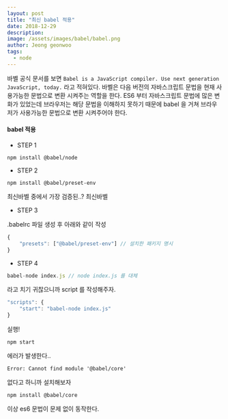 ```yaml
---
layout: post
title: "최신 babel 적용"
date: 2018-12-29
description:
image: /assets/images/babel/babel.png
author: Jeong geonwoo
tags:
  - node
---
```


바벨 공식 문서를 보면 `Babel is a JavaScript compiler. Use next generation JavaScript, today.` 라고 적혀있다.
바벨은 다음 버전의 자바스크립트 문법을 현재 사용가능한 문법으로 변환 시켜주는 역할을 한다. ES6 부터 자바스크립트 문법에 많은 변화가 있었는데 브라우저는 해당 문법을 이해하지 못하기 때문에 babel 을 거쳐 브라우저가 사용가능한 문법으로 변환 시켜주어야 한다.

#### babel 적용

- STEP 1

```
npm install @babel/node
```

- STEP 2

```
npm install @babel/preset-env
```

최신바벨 중에서 가장 검증된..? 최신바벨

- STEP 3

.babelrc 파일 생성 후 아래와 같이 작성

```javascript
{
    "presets": ["@babel/preset-env"] // 설치한 패키지 명시
}
```

- STEP 4

```javascript
babel-node index.js // node index.js 를 대체
```

라고 치기 귀찮으니까 script 를 작성해주자.

```javascript
"scripts": {
    "start": "babel-node index.js"
}
```

실행!

```
npm start
```

에러가 발생한다..

```
Error: Cannot find module '@babel/core'
```

없다고 하니까 설치해보자

```
npm install @babel/core
```

이상 es6 문법이 문제 없이 동작한다.
